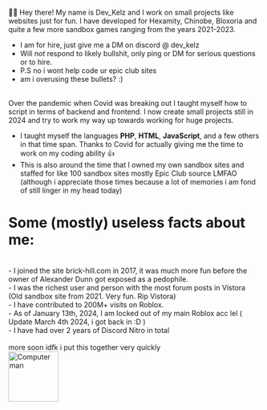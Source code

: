 🌊👋 Hey there! My name is Dev_Kelz and I work on small projects like websites just for fun. I have developed for Hexamity, Chinobe, Bloxoria and quite a few more sandbox games ranging from the years 2021-2023. 
- I am for hire, just give me a DM on discord @ dev_kelz
- Will *not* respond to likely bullshit, only ping or DM for serious questions or to hire.
- P.S no i wont help code ur epic club sites
- am i overusing these bullets? :) <br> <br>

Over the pandemic when Covid was breaking out I taught myself how to script in terms of backend and frontend. I now create small projects still in 2024 and try to work my way up towards working for huge projects.
- I taught myself the languages **PHP**, **HTML**, **JavaScript**, and a few others in that time span. Thanks to Covid for actually giving me the time to work on my coding ability 👍
- This is also around the time that I owned my own sandbox sites and staffed for like 100 sandbox sites mostly Epic Club source LMFAO (although i appreciate those times because a lot of memories i am fond of still linger in my head today)

<h1>Some (mostly) useless facts about me:</h1> <br>
- I joined the site brick-hill.com in 2017, it was much more fun before the owner of Alexander Dunn got exposed as a pedophile. <br>
- I was the richest user and person with the most forum posts in Vistora (Old sandbox site from 2021. Very fun. Rip Vistora) <br>
- I have contributed to 200M+ visits on Roblox. <br>
- As of January 13th, 2024, I am locked out of my main Roblox acc lel ( Update March 4th 2024, i got back in :D )<br>
- I have had over 2 years of Discord Nitro in total <br>
<br>
more soon idfk i put this together very quickly <br>
<img src="https://media1.tenor.com/m/rfgk-GPMDnwAAAAd/uwu.gif" alt="Computer man" style="width:100px;height:100px;">
<!---
devkelz/devkelz is a ✨ special ✨ repository because its `README.md` (this file) appears on your GitHub profile.
You can click the Preview link to take a look at your changes.
--->
